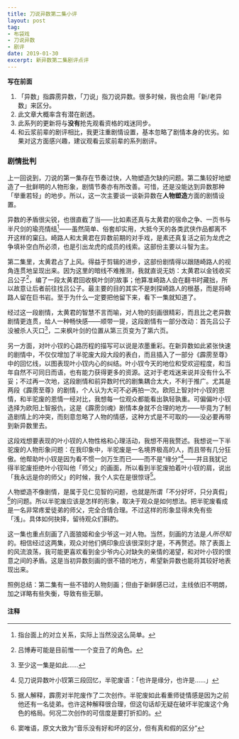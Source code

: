 ```yaml
---
title: 刀说异数第二集小评
layout: post
tag:
- 布袋戏
- 刀说异数
- 剧评
date: 2019-01-30
excerpt: 新异数第二集剧评点评
---
```


**写在前面**

1. 「异数」指霹雳异数，「刀说」指刀说异数。很多时候，我也会用「新/老异数」来区分。
2. 此文章大概率含有潜在剧透。
3. 此系列的更新将与**没有**抢先观看资格的戏迷同步。
4. 和云浆前辈的剧评相比，我更注重剧情设置，基本忽略了剧情本身的优劣。如果对这方面感兴趣，建议观看云浆前辈的系列剧评。

### 剧情批判

上一回说到，刀说的第一集存在节奏过快，人物塑造欠缺的问题。第二集较好地塑造了一批鲜明的人物形象，剧情节奏亦有所改善。可惜，还是没能达到异数那种「举重若轻」的地步。所以，这一次主要谈一谈新异数在**人物塑造**方面的剧情设置。

异数的矛盾很尖锐，也很直截了当——比如素还真与太黄君的宿命之争、一页书与半尺剑的瑜亮情结[^1]——虽然简单、俗套却实用，大抵今天的各类武侠作品都离不开这样的窠臼。崎路人和太黄君在异数前期的对手戏，是素还真复活之前为龙虎之争填补空白所必须，也是引出龙虎的成员的线索。这部份主要以斗智为主。

第二集里，太黄君占了上风。得益于剪辑的进步，这部份剧情得以跟随崎路人的视角连贯地呈现出来。因为这里的暗线不难推测，我就直说无妨：太黄君以金钱收买吕公子[^2]，编了一段太黄君回收枫叶剑的故事；他算准崎路人会在翻书时藏拙，所以故意让后者前往找吕公子。最主要的目的其实不是刺探崎路人的根基，而是将崎路人留在巨书岩。至于为什么一定要把他留下来，看下一集就知道了。

经过这一段剧情，太黄君的智慧不言而喻，对人物的刻画很精彩，而且比之老异数剧情更连贯，给人一种畅快感——顺带一提，这段剧情有一部分改动：首先吕公子没被杀人灭口[^3]，二来枫叶剑的位置从第三页变为了第六页。

另一方面，对叶小钗的心路历程的描写可以说是浓墨重彩。在新异数如此紧张快速的剧情中，不仅仅增加了半驼废大段大段的表白，而且插入了一部分《霹雳至尊》中的回忆线，以图表现叶小钗内心的纠结。叶小钗今天的地位和受欢迎程度，和当年自然不可同日而语，也有能力获得更多的资源。这对于老戏迷来说并没有什么不妥；不过再一次地，这段剧情和前异数时代的剧集耦合太大，不利于推广。尤其是两段《霹雳至尊》的剧情，个人认为大可不必再拍一次。欧阳上智对叶小钗的恩情，和半驼废的恩情一经对比，我想每一位观众都能看出孰轻孰重。可偏偏叶小钗选择为欧阳上智报仇，这是《霹雳剑魂》剧情本身就不合理的地方——毕竟为了制造剧情上的冲突，而刻意忽略了人物的情感，这种方式是不可取的——没必要再带到新异数里去。

这段戏想要表现的叶小钗的人物性格和心理活动，我想不用我赘述。我想说一下半驼废的人物形象问题：在我印象中，半驼废是一名境界极高的人，而且带有几分狂傲。他帮助叶小钗是因为看不惯一剑万生而已——而不是“缘分”[^4]——并且我犹记得半驼废拒绝叶小钗叫他「师父」的画面，所以看到半驼废拍着叶小钗的肩，说出「我永远是你的师父」的时候，我个人实在是很惊讶[^5]。

人物塑造不像剧情，是属于见仁见智的问题，也就是所谓「不分好坏，只分真假」[^6]的问题。所以半驼废应该是怎样的形象，取决于观众是如何想法。把半驼废看成是一名非常疼爱徒弟的师父，完全合情合理。不过这样的形象显得未免有些「浅」。具体如何抉择，留待观众们斟酌。

这一集也重点刻画了八面狼姬和金少爷这一对人物。当然，刻画的方法是*人所尽知*的。相信经过这两集，观众对他们俩印象应该很深刻才是，不再赘述。除了表面上的风流浪荡，我可能更喜欢看到金少爷内心对缺失的亲情的渴望，和对叶小钗的恨意之间的矛盾。这是当初异数刻画的很不错的地方，希望新异数也能将其较好地表现出来。

照例总结：第二集有一些不错的人物刻画；但由于新鲜感已过，主线依旧不明朗，加之详略有些失衡，导致有些无聊。

#### 注释

[^1]: 指台面上的对立关系，实际上当然没这么简单。
[^2]: 吕博寿可能是目前惟一一个变丑了的角色。
[^3]: 至少这一集是如此……
[^4]: 见刀说异数叶小钗第三段回忆，半驼废语：「也许是缘分，也许是……」
[^5]: 据人解释，霹雳对半陀废作了二次创作。半驼废如此看重师徒情感是因为之前他还有一名徒弟。也许这种解释很合理，但这句话却无疑在破坏半驼废这个角色的格局。何况二次创作的可信度是要打折扣的。
[^6]: 窦唯语，原文大致为“音乐没有好和坏的区分，但有真和假的区分”

